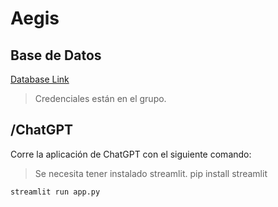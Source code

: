 # Aegis

## Base de Datos
[Database Link](https://auth-db1356.hstgr.io/index.php?db=u836958475_CyberSecurity)  

> Credenciales están en el grupo.

## /ChatGPT
Corre la aplicación de ChatGPT con el siguiente comando:

> Se necesita tener instalado streamlit.
> pip install streamlit
```bash
streamlit run app.py

